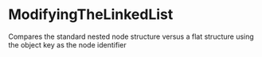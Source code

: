 # ModifyingTheLinkedList
Compares the standard nested node structure versus a flat structure using the object key as the node identifier
